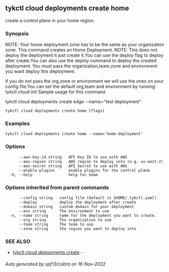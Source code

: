 ## tykctl cloud deployments create home

create a control plane in your home region.

### Synopsis

 
NOTE: Your home deployment zone has to be the same as your organization zone.
This command creates an Home Deployment.
NOTE: This does not deploy the deployment it just create it.You can use the deploy flag to deploy after create.You can also use the deploy command to deploy the created deployment.
You must pass the organization,team,zone and environment you want deploy this deployment.

If you do not pass the org,zone or environment we will use the ones on your config file.You can set the default org,team and environment by running:
tykctl cloud init
Sample usage for this command

tykctl cloud deployments create edge --name="test deployment"


```
tykctl cloud deployments create home [flags]
```

### Examples

```
tykctl cloud deployments create home --name='home-deployment'
```

### Options

```
      --aws-key-id string   API Key ID to use with AWS
      --aws-region string   AWS region to deploy into (e.g. us-west-2)
      --aws-secret string   API Secret to use with AWS
      --enable-plugins      enable plugins for the control plane
  -h, --help                help for home
```

### Options inherited from parent commands

```
      --config string   config file (default is $HOME/.tykctl.yaml)
      --deploy          deploy the deployment after create
      --domain string   custom domain for your deployment
      --env string      The environment to use
  -n, --name string     name for the deployment you want to create.
      --org string      The organization to use
      --team string     The team to use
      --zone string     the region you want to deploy into
```

### SEE ALSO

* [tykctl cloud deployments create](tykctl_cloud_deployments_create.md)	 - 

###### Auto generated by spf13/cobra on 16-Nov-2022
